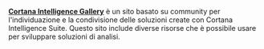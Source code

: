 **[Cortana Intelligence Gallery](http://gallery.cortanaintelligence.com)** è un sito basato su community per l'individuazione e la condivisione delle soluzioni create con Cortana Intelligence Suite.
Questo sito include diverse risorse che è possibile usare per sviluppare soluzioni di analisi.

<!-- On the new DOCS platform, this is a drop-down list, not tabs, which doesn't work well in this context. So I'm just removing it for now.

> [!div class="op_single_selector"]
> * [Overview](../articles/machine-learning/studio/gallery-how-to-use-contribute-publish.md)
> * [Industries](../articles/machine-learning/studio/gallery-industries.md)
> * [Solutions](../articles/machine-learning/studio/gallery-solutions.md)
> * [Experiments](../articles/machine-learning/studio/gallery-experiments.md)
> * [Notebooks](../articles/machine-learning/studio/gallery-jupyter-notebooks.md)
> * [Competitions](../articles/machine-learning/studio/gallery-competitions.md)
> * [Tutorials](../articles/machine-learning/studio/gallery-tutorials.md)
> * [Collections](../articles/machine-learning/studio/gallery-collections.md)
> * [Custom Modules](../articles/machine-learning/studio/gallery-custom-modules.md)
> 
> 
-->
